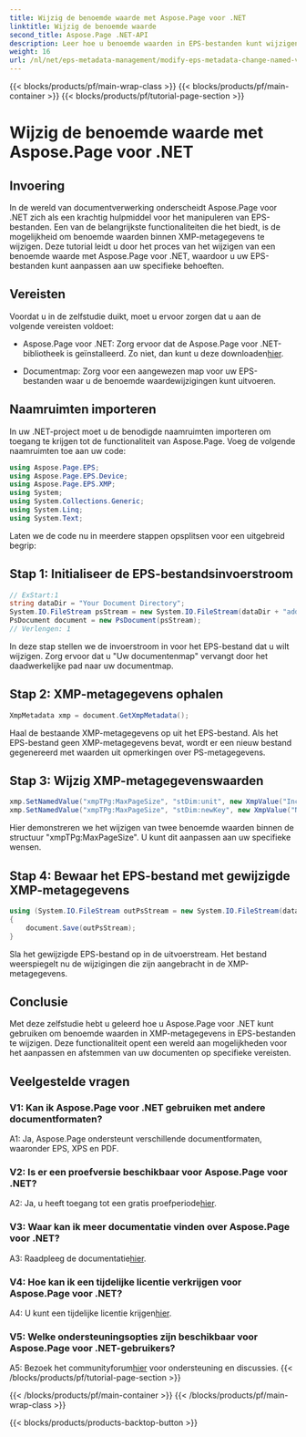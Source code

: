 ```yaml
---
title: Wijzig de benoemde waarde met Aspose.Page voor .NET
linktitle: Wijzig de benoemde waarde
second_title: Aspose.Page .NET-API
description: Leer hoe u benoemde waarden in EPS-bestanden kunt wijzigen met Aspose.Page voor .NET. Pas XMP-metadata moeiteloos aan voor documentverwerking op maat.
weight: 16
url: /nl/net/eps-metadata-management/modify-eps-metadata-change-named-value/
---
```


{{< blocks/products/pf/main-wrap-class >}}
{{< blocks/products/pf/main-container >}}
{{< blocks/products/pf/tutorial-page-section >}}

# Wijzig de benoemde waarde met Aspose.Page voor .NET

## Invoering

In de wereld van documentverwerking onderscheidt Aspose.Page voor .NET zich als een krachtig hulpmiddel voor het manipuleren van EPS-bestanden. Een van de belangrijkste functionaliteiten die het biedt, is de mogelijkheid om benoemde waarden binnen XMP-metagegevens te wijzigen. Deze tutorial leidt u door het proces van het wijzigen van een benoemde waarde met Aspose.Page voor .NET, waardoor u uw EPS-bestanden kunt aanpassen aan uw specifieke behoeften.

## Vereisten

Voordat u in de zelfstudie duikt, moet u ervoor zorgen dat u aan de volgende vereisten voldoet:

-  Aspose.Page voor .NET: Zorg ervoor dat de Aspose.Page voor .NET-bibliotheek is geïnstalleerd. Zo niet, dan kunt u deze downloaden[hier](https://releases.aspose.com/page/net/).

- Documentmap: Zorg voor een aangewezen map voor uw EPS-bestanden waar u de benoemde waardewijzigingen kunt uitvoeren.

## Naamruimten importeren

In uw .NET-project moet u de benodigde naamruimten importeren om toegang te krijgen tot de functionaliteit van Aspose.Page. Voeg de volgende naamruimten toe aan uw code:

```csharp
using Aspose.Page.EPS;
using Aspose.Page.EPS.Device;
using Aspose.Page.EPS.XMP;
using System;
using System.Collections.Generic;
using System.Linq;
using System.Text;
```

Laten we de code nu in meerdere stappen opsplitsen voor een uitgebreid begrip:

## Stap 1: Initialiseer de EPS-bestandsinvoerstroom

```csharp
// ExStart:1
string dataDir = "Your Document Directory";
System.IO.FileStream psStream = new System.IO.FileStream(dataDir + "add_named_value_input.eps", System.IO.FileMode.Open, System.IO.FileAccess.Read);
PsDocument document = new PsDocument(psStream);
// Verlengen: 1
```

In deze stap stellen we de invoerstroom in voor het EPS-bestand dat u wilt wijzigen. Zorg ervoor dat u "Uw documentenmap" vervangt door het daadwerkelijke pad naar uw documentmap.

## Stap 2: XMP-metagegevens ophalen

```csharp
XmpMetadata xmp = document.GetXmpMetadata();
```

Haal de bestaande XMP-metagegevens op uit het EPS-bestand. Als het EPS-bestand geen XMP-metagegevens bevat, wordt er een nieuw bestand gegenereerd met waarden uit opmerkingen over PS-metagegevens.

## Stap 3: Wijzig XMP-metagegevenswaarden

```csharp
xmp.SetNamedValue("xmpTPg:MaxPageSize", "stDim:unit", new XmpValue("Inches"));
xmp.SetNamedValue("xmpTPg:MaxPageSize", "stDim:newKey", new XmpValue("NewValue"));
```

Hier demonstreren we het wijzigen van twee benoemde waarden binnen de structuur "xmpTPg:MaxPageSize". U kunt dit aanpassen aan uw specifieke wensen.

## Stap 4: Bewaar het EPS-bestand met gewijzigde XMP-metagegevens

```csharp
using (System.IO.FileStream outPsStream = new System.IO.FileStream(dataDir + "change_named_value_output.eps", System.IO.FileMode.Create, System.IO.FileAccess.Write))
{
    document.Save(outPsStream);
}
```

Sla het gewijzigde EPS-bestand op in de uitvoerstream. Het bestand weerspiegelt nu de wijzigingen die zijn aangebracht in de XMP-metagegevens.

## Conclusie

Met deze zelfstudie hebt u geleerd hoe u Aspose.Page voor .NET kunt gebruiken om benoemde waarden in XMP-metagegevens in EPS-bestanden te wijzigen. Deze functionaliteit opent een wereld aan mogelijkheden voor het aanpassen en afstemmen van uw documenten op specifieke vereisten.

## Veelgestelde vragen

### V1: Kan ik Aspose.Page voor .NET gebruiken met andere documentformaten?

A1: Ja, Aspose.Page ondersteunt verschillende documentformaten, waaronder EPS, XPS en PDF.

### V2: Is er een proefversie beschikbaar voor Aspose.Page voor .NET?

 A2: Ja, u heeft toegang tot een gratis proefperiode[hier](https://releases.aspose.com/).

### V3: Waar kan ik meer documentatie vinden over Aspose.Page voor .NET?

 A3: Raadpleeg de documentatie[hier](https://reference.aspose.com/page/net/).

### V4: Hoe kan ik een tijdelijke licentie verkrijgen voor Aspose.Page voor .NET?

 A4: U kunt een tijdelijke licentie krijgen[hier](https://purchase.aspose.com/temporary-license/).

### V5: Welke ondersteuningsopties zijn beschikbaar voor Aspose.Page voor .NET-gebruikers?

 A5: Bezoek het communityforum[hier](https://forum.aspose.com/c/page/39) voor ondersteuning en discussies.
{{< /blocks/products/pf/tutorial-page-section >}}

{{< /blocks/products/pf/main-container >}}
{{< /blocks/products/pf/main-wrap-class >}}

{{< blocks/products/products-backtop-button >}}
